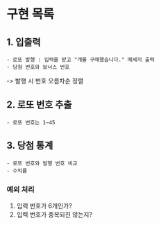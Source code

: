 # 구현 목록

## 1. 입출력

    - 로또 발행 : 입력을 받고 "개를 구매했습니다." 메세지 출력
    - 당첨 번호와 보너스 번호

-> 발행 시 번호 오름차순 정렬

## 2. 로또 번호 추출

    - 로또 번호는 1~45

## 3. 당첨 통계

    - 로또 번호와 발행 번호 비교
    - 수익률

### 예외 처리

1) 입력 번호가 6개인가?
2) 입력 번호가 중복되진 않는지?